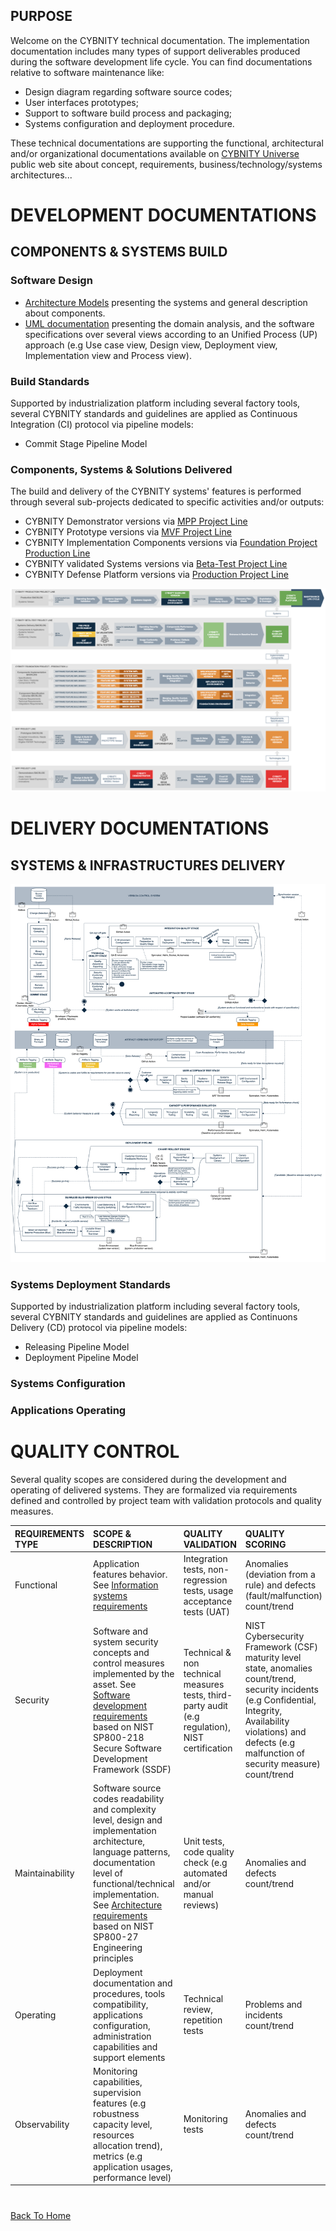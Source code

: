 ## PURPOSE
Welcome on the CYBNITY technical documentation.
The implementation documentation includes many types of support deliverables produced during the software development life cycle.
You can find documentations relative to software maintenance like:
- Design diagram regarding software source codes;
- User interfaces prototypes;
- Support to software build process and packaging;
- Systems configuration and deployment procedure.

These technical documentations are supporting the functional, architectural and/or organizational documentations available on [CYBNITY Universe](https://cybnity.notion.site/CYBNITY-Universe-c707ba2ebc3047c6ad533f18b2e0f9db) public web site about concept, requirements, business/technology/systems architectures...

# DEVELOPMENT DOCUMENTATIONS
## COMPONENTS & SYSTEMS BUILD
### Software Design
- [Architecture Models](architecture/README.md) presenting the systems and general description about components.
- [UML documentation](uml/README.md) presenting the domain analysis, and the software specifications over several views according to an Unified Process (UP) approach (e.g Use case view, Design view, Deployment view, Implementation view and Process view).

### Build Standards
Supported by industrialization platform including several factory tools, several CYBNITY standards and guidelines are applied as Continuous Integration (CI) protocol via pipeline models:
- Commit Stage Pipeline Model

### Components, Systems & Solutions Delivered
The build and delivery of the CYBNITY systems' features is performed through several sub-projects dedicated to specific activities and/or outputs:

- CYBNITY Demonstrator versions via [MPP Project Line](https://github.com/cybnity/mpp-demonstrators)
- CYBNITY Prototype versions via [MVF Project Line](../prototypes-line/README.md)
- CYBNITY Implementation Components versions via [Foundation Project Production Line](../implementations-line)
- CYBNITY validated Systems versions via [Beta-Test Project Line](../systems-line/README.md)
- CYBNITY Defense Platform versions via [Production Project Line](../production-line/README.md)

![image](uml/implementation/CYBNITY_solution_development_guidance.png)

# DELIVERY DOCUMENTATIONS
## SYSTEMS & INFRASTRUCTURES DELIVERY
![image](CYBNITY_Software_Systems_Production_Chain.png)

### Systems Deployment Standards
Supported by industrialization platform including several factory tools, several CYBNITY standards and guidelines are applied as Continuons Delivery (CD) protocol via pipeline models:
- Releasing Pipeline Model
- Deployment Pipeline Model

### Systems Configuration

### Applications Operating

# QUALITY CONTROL
Several quality scopes are considered during the development and operating of delivered systems.
They are formalized via requirements defined and controlled by project team with validation protocols and quality measures.

| REQUIREMENTS TYPE | SCOPE & DESCRIPTION | QUALITY VALIDATION | QUALITY SCORING |
| :--- | :---| :--- | :-- |
| Functional | Application features behavior. See [Information systems requirements](https://www.notion.so/cybnity/BAI02-01-Information-Systems-Functional-Requirements-7e1a0c857160495c9c4e7a6a072824af) | Integration tests, non-regression tests, usage acceptance tests (UAT) | Anomalies (deviation from a rule) and defects (fault/malfunction) count/trend |
| Security | Software and system security concepts and control measures implemented by the asset. See [Software development requirements](https://www.notion.so/cybnity/20cfa36c18e6458d93026ab77b87671a?v=324438a3426c48a3897e04525908de22) based on NIST SP800-218 Secure Software Development Framework (SSDF) | Technical & non technical measures tests, third-party audit (e.g regulation), NIST certification | NIST Cybersecurity Framework (CSF) maturity level state, anomalies count/trend, security incidents (e.g Confidential, Integrity, Availability violations) and defects (e.g malfunction of security measure) count/trend |
| Maintainability | Software source codes readability and complexity level, design and implementation architecture, language patterns, documentation level of functional/technical implementation. See [Architecture requirements](https://www.notion.so/cybnity/cc16991ccd3f4325a910f44512c6d401?v=3d7746e5e44a4d2cb0466c15a3320ad2) based on NIST SP800-27 Engineering principles | Unit tests, code quality check (e.g automated and/or manual reviews) | Anomalies and defects count/trend |
| Operating | Deployment documentation and procedures, tools compatibility, applications configuration, administration capabilities and support elements | Technical review, repetition tests | Problems and incidents count/trend |
| Observability | Monitoring capabilities, supervision features (e.g robustness capacity level, resources allocation trend), metrics (e.g application usages, performance level) | Monitoring tests | Anomalies and defects count/trend |

#
[Back To Home](../README.md)
